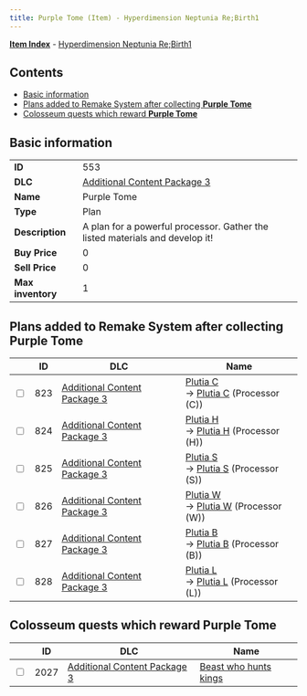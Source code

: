 ```yaml
---
title: Purple Tome (Item) - Hyperdimension Neptunia Re;Birth1
---
```


[**Item Index**](/neptunia/rb1/item/index.html) - [Hyperdimension Neptunia Re;Birth1](/neptunia/rb1)

## Contents

- [Basic information](#basic-information)
- [Plans added to Remake System after collecting **Purple Tome**](#plans-added-to-remake-system-after-collecting-purple-tome)
- [Colosseum quests which reward **Purple Tome**](#colosseum-quests-which-reward-purple-tome)
## Basic information

|   |   |
| -- | -- |
| **ID** | 553 |
| **DLC** | [Additional Content Package 3](/neptunia/rb1/dlc/12-pack3.html) |
| **Name** | Purple Tome |
| **Type** | Plan |
| **Description** | A plan for a powerful processor. Gather the listed materials and develop it! |
| **Buy Price** | 0 |
| **Sell Price** | 0 |
| **Max inventory** | 1 |


## Plans added to Remake System after collecting **Purple Tome**

|    | ID | DLC | Name |
| -- | -- | --- | ---- |
| <input type="checkbox" id="rb1-remake-12-823" class="trackbox" /> | 823 | [Additional Content Package 3](/neptunia/rb1/dlc/12-pack3.html) | [Plutia C](/neptunia/rb1/remake/12-823-plutia-c.html)<br /> → [Plutia C](/neptunia/rb1/item/12-4074-plutia-c.html) (Processor (C)) |
| <input type="checkbox" id="rb1-remake-12-824" class="trackbox" /> | 824 | [Additional Content Package 3](/neptunia/rb1/dlc/12-pack3.html) | [Plutia H](/neptunia/rb1/remake/12-824-plutia-h.html)<br /> → [Plutia H](/neptunia/rb1/item/12-4075-plutia-h.html) (Processor (H)) |
| <input type="checkbox" id="rb1-remake-12-825" class="trackbox" /> | 825 | [Additional Content Package 3](/neptunia/rb1/dlc/12-pack3.html) | [Plutia S](/neptunia/rb1/remake/12-825-plutia-s.html)<br /> → [Plutia S](/neptunia/rb1/item/12-4076-plutia-s.html) (Processor (S)) |
| <input type="checkbox" id="rb1-remake-12-826" class="trackbox" /> | 826 | [Additional Content Package 3](/neptunia/rb1/dlc/12-pack3.html) | [Plutia W](/neptunia/rb1/remake/12-826-plutia-w.html)<br /> → [Plutia W](/neptunia/rb1/item/12-4077-plutia-w.html) (Processor (W)) |
| <input type="checkbox" id="rb1-remake-12-827" class="trackbox" /> | 827 | [Additional Content Package 3](/neptunia/rb1/dlc/12-pack3.html) | [Plutia B](/neptunia/rb1/remake/12-827-plutia-b.html)<br /> → [Plutia B](/neptunia/rb1/item/12-4078-plutia-b.html) (Processor (B)) |
| <input type="checkbox" id="rb1-remake-12-828" class="trackbox" /> | 828 | [Additional Content Package 3](/neptunia/rb1/dlc/12-pack3.html) | [Plutia L](/neptunia/rb1/remake/12-828-plutia-l.html)<br /> → [Plutia L](/neptunia/rb1/item/12-4079-plutia-l.html) (Processor (L)) |


## Colosseum quests which reward **Purple Tome**

|    | ID | DLC | Name |
| -- | -- | --- | ---- |
| <input type="checkbox" id="rb1-colosseum-12-2027" class="trackbox" /> | 2027 | [Additional Content Package 3](/neptunia/rb1/dlc/12-pack3.html) | [Beast who hunts kings](/neptunia/rb1/colosseum/12-2027-beast-who-hunts-kings.html) |
